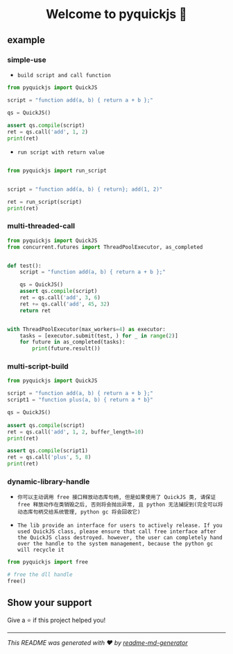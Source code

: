 <h1 align="center">Welcome to pyquickjs 👋</h1>
<p>
</p>

## example

### simple-use

* `build script and call function`

```python
from pyquickjs import QuickJS

script = "function add(a, b) { return a + b };"

qs = QuickJS()
    
assert qs.compile(script)
ret = qs.call('add', 1, 2)
print(ret)
```

* `run script with return value`

```python

from pyquickjs import run_script


script = "function add(a, b) { return}; add(1, 2)"

ret = run_script(script)
print(ret)
```

### multi-threaded-call
```python
from pyquickjs import QuickJS
from concurrent.futures import ThreadPoolExecutor, as_completed


def test():
    script = "function add(a, b) { return a + b };"

    qs = QuickJS()
    assert qs.compile(script)
    ret = qs.call('add', 3, 6)
    ret += qs.call('add', 45, 32)
    return ret


with ThreadPoolExecutor(max_workers=4) as executor:
    tasks = [executor.submit(test, ) for _ in range(2)]
    for future in as_completed(tasks):
        print(future.result())
```

### multi-script-build

```python
from pyquickjs import QuickJS

script = "function add(a, b) { return a + b };"
script1 = "function plus(a, b) { return a * b}"

qs = QuickJS()
    
assert qs.compile(script)
ret = qs.call('add', 1, 2, buffer_length=10)
print(ret)

assert qs.compile(script1)
ret = qs.call('plus', 5, 8)
print(ret)
```

### dynamic-library-handle

* `你可以主动调用 free 接口释放动态库句柄, 但是如果使用了 QuickJS 类, 请保证 free 释放动作在类销毁之后, 否则将会抛出异常, 且 python 无法捕捉到(完全可以将动态库句柄交给系统管理, python gc 将会回收它)`

* `The lib provide an interface for users to actively release. If you used QuickJS class, please ensure that call free interface after the QuickJS class destroyed. however, the user can completely hand over the handle to the system management, because the python gc will recycle it`

```python
from pyquickjs import free

# free the dll handle
free()
```

## Show your support

Give a ⭐️ if this project helped you!

***
_This README was generated with ❤️ by [readme-md-generator](https://github.com/kefranabg/readme-md-generator)_